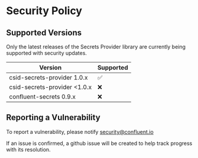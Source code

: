# Security Policy

## Supported Versions

Only the latest releases of the Secrets Provider library are
currently being supported with security updates.

| Version     | Supported          |
| -------     | ------------------ |
| csid-secrets-provider 1.0.x       | :white_check_mark: |
| csid-secrets-provider <1.0.x        | :x:                |
| confluent-secrets 0.9.x    | :x:                |


## Reporting a Vulnerability

To report a vulnerability, please notify [security@confluent.io](mailto:security@confluent.io)

If an issue is confirmed, a github issue will be created to help track progress with its resolution.
